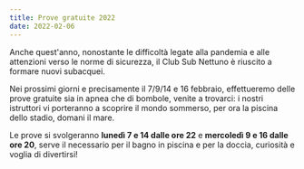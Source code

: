 ```yaml
---
title: Prove gratuite 2022
date: 2022-02-06
---
```


Anche quest'anno, nonostante le difficoltà legate alla pandemia e alle attenzioni verso le norme di sicurezza, il Club Sub Nettuno è riuscito a formare nuovi subacquei.

Nei prossimi giorni e precisamente il 7/9/14 e 16 febbraio, effettueremo delle prove gratuite sia in apnea che di bombole,
venite a trovarci: i nostri istruttori vi porteranno a scoprire il mondo sommerso, per ora la piscina dello stadio, domani il mare.

Le prove si svolgeranno **lunedì 7 e 14 dalle ore 22** e **mercoledì 9 e 16 dalle ore 20**, serve il necessario per il bagno in piscina e per la doccia, curiosità e voglia di divertirsi!
